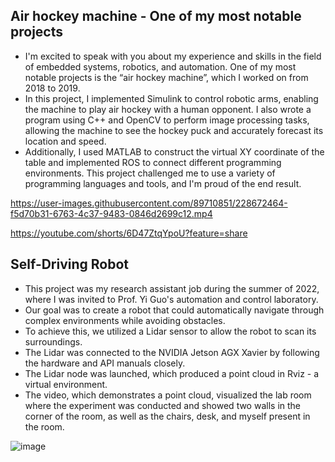 ## Air hockey machine - One of my most notable projects
* I'm excited to speak with you about my experience and skills in the field of embedded systems, robotics, and automation. One of my most notable projects is the “air hockey machine”, which I worked on from 2018 to 2019.
* In this project, I implemented Simulink to control robotic arms, enabling the machine to play air hockey with a human opponent. I also wrote a program using C++ and OpenCV to perform image processing tasks, allowing the machine to see the hockey puck and accurately forecast its location and speed.
* Additionally, I used MATLAB to construct the virtual XY coordinate of the table and implemented ROS to connect different programming environments. This project challenged me to use a variety of programming languages and tools, and I'm proud of the end result.

https://user-images.githubusercontent.com/89710851/228672464-f5d70b31-6763-4c37-9483-0846d2699c12.mp4

https://youtube.com/shorts/6D47ZtqYpoU?feature=share

## Self-Driving Robot
* This project was my research assistant job during the summer of 2022, where I was invited to Prof. Yi Guo's automation and control laboratory. 
* Our goal was to create a robot that could automatically navigate through complex environments while avoiding obstacles. 
* To achieve this, we utilized a Lidar sensor to allow the robot to scan its surroundings.
* The Lidar was connected to the NVIDIA Jetson AGX Xavier by following the hardware and API manuals closely.
* The Lidar node was launched, which produced a point cloud in Rviz - a virtual environment. 
* The video, which demonstrates a point cloud, visualized the lab room where the experiment was conducted and showed two walls in the corner of the room, as well as the chairs, desk, and myself present in the room.


![image](https://user-images.githubusercontent.com/89710851/228675609-557125a5-71f5-44f0-9f41-55a4ec2d2538.png)
